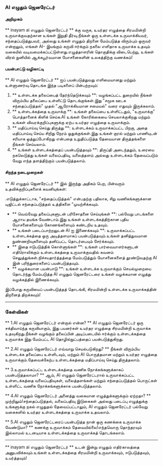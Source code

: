 ### AI எழுதும் ஜெனரேட்டர்

#### அறிமுகம்
** inayam ai எழுதும் ஜெனரேட்டர் ** க்கு வருக, உயர்தர எழுத்தை சிரமமின்றி உருவாக்குவதற்கான உங்கள் இறுதி தீர்வு.நீங்கள் ஒரு உள்ளடக்க உருவாக்கியவர், சந்தைப்படுத்துபவர், அல்லது உங்கள் எழுதும் திறனை மேம்படுத்த விரும்பும் ஒருவர் என்றாலும், எங்கள் AI- இயங்கும் கருவி ஈர்க்கும் நகலை எளிதாக உருவாக்க உதவும் வகையில் வடிவமைக்கப்பட்டுள்ளது.எழுத்தாளரின் தொகுதிக்கு விடைபெற்று, உங்கள் விரல் நுனியில் ஆக்கபூர்வமான யோசனைகளின் உலகத்திற்கு வணக்கம்!

#### பயன்பாட்டு வழிகாட்டி
** AI எழுதும் ஜெனரேட்டர் ** ஐப் பயன்படுத்துவது எளிமையானது மற்றும் உள்ளுணர்வு.தொடங்க இந்த படிகளைப் பின்பற்றவும்:

1. ** உள்ளடக்க தலைப்பைத் தேர்ந்தெடுக்கவும் **: வழங்கப்பட்ட துறையில் நீங்கள் விரும்பிய தலைப்பை உள்ளிட்டு தொடங்குங்கள்.இது "சமூக ஊடக சந்தைப்படுத்தல்" முதல் "ஆரோக்கியமான சமையல்" வரை எதுவும் இருக்கலாம்.
2. ** உள்ளடக்கத்தை உருவாக்கு **: உங்கள் தலைப்பை உள்ளிட்டதும், "உருவாக்கு" பொத்தானைக் கிளிக் செய்க.AI உங்கள் கோரிக்கையை செயலாக்குகிறது மற்றும் உங்கள் விவரக்குறிப்புகளுக்கு ஏற்ப உயர்தர எழுத்தை உருவாக்கும்.
3. ** மதிப்பாய்வு செய்து திருத்து **: உள்ளடக்கம் உருவாக்கப்பட்ட பிறகு, அதை மதிப்பாய்வு செய்ய சிறிது நேரம் ஒதுக்குங்கள்.இது உங்கள் குரல் மற்றும் பாணியுடன் சரியாக ஒத்துப்போகிறது என்பதை உறுதிப்படுத்த தேவையான திருத்தங்களை நீங்கள் செய்யலாம்.
4. ** உங்கள் உள்ளடக்கத்தைப் பயன்படுத்தவும் **: திருப்தி அடைந்ததும், உரையை நகலெடுத்து உங்கள் வலைப்பதிவு, வலைத்தளம் அல்லது உள்ளடக்கம் தேவைப்படும் வேறு எந்த தளத்திற்கும் பயன்படுத்தலாம்.

#### சிறந்த நடைமுறைகள்
** AI எழுதும் ஜெனரேட்டர் ** இல் இருந்து அதிகம் பெற, பின்வரும் உதவிக்குறிப்புகளைக் கவனியுங்கள்:

.எடுத்துக்காட்டாக, "சந்தைப்படுத்தல்" என்பதற்கு பதிலாக, சிறு வணிகங்களுக்கான டிஜிட்டல் சந்தைப்படுத்தல் உத்திகளை "முயற்சிக்கவும்.
- ** வெவ்வேறு தலைப்புகளுடன் பரிசோதனை செய்யுங்கள் **: பல்வேறு பாடங்களை ஆராய தயங்க வேண்டாம்.இது உங்கள் உள்ளடக்கத்திற்கான புதிய யோசனைகளையும் கோணங்களையும் கண்டறிய உதவும்.
- ** உங்கள் படைப்பாற்றலுடன் AI ஐ இணைக்கவும் **: உருவாக்கப்பட்ட உள்ளடக்கத்தை ஒரு அடித்தளமாகப் பயன்படுத்தவும்.உங்கள் தனித்துவமான நுண்ணறிவுகளையும் தனிப்பட்ட தொடர்பையும் சேர்க்கவும்.
- ** இதை ஈடுபடுத்திக் கொள்ளுங்கள் **: உங்கள் பார்வையாளர்களுடன் எதிரொலிக்கும் உள்ளடக்கத்தை உருவாக்குவதில் கவனம் செலுத்துங்கள்.நிச்சயதார்த்தத்தை மேம்படுத்தும் யோசனைகளைத் தூண்டுவதற்கு AI இன் பரிந்துரைகளைப் பயன்படுத்தவும்.
- ** வழக்கமான பயன்பாடு **: உங்கள் உள்ளடக்க உருவாக்கும் செயல்முறையை தொடர்ந்து மேம்படுத்த AI எழுதும் ஜெனரேட்டரை உங்கள் வழக்கமான எழுத்து வழக்கத்தில் இணைக்கவும்.

இப்போது கருவியைப் பயன்படுத்தத் தொடங்கி, சிரமமின்றி உள்ளடக்க உருவாக்கத்தின் திறனைத் திறக்கவும்!

---

### கேள்விகள்

** 1.AI எழுதும் ஜெனரேட்டர் என்றால் என்ன? **
AI எழுதும் ஜெனரேட்டர் ஒரு சக்திவாய்ந்த கருவியாகும், இது பயனர்கள் உயர்தர எழுத்தை சிரமமின்றி உருவாக்க உதவுகிறது.நீங்கள் வழங்கும் தலைப்பின் அடிப்படையில் ஈர்க்கும் உள்ளடக்கத்தை உருவாக்க இது மேம்பட்ட AI தொழில்நுட்பத்தைப் பயன்படுத்துகிறது.

** 2.AI எழுதும் ஜெனரேட்டர் எவ்வாறு செயல்படுகிறது? **
நீங்கள் விரும்பிய உள்ளடக்க தலைப்பை உள்ளிடவும், மற்றும் AI பொருத்தமான மற்றும் உயர்தர எழுத்தை உருவாக்கும்.தேவைக்கேற்ப உள்ளடக்கத்தை மதிப்பாய்வு செய்து திருத்தலாம்.

** 3.உருவாக்கப்பட்ட உள்ளடக்கத்தை வணிக நோக்கங்களுக்காகப் பயன்படுத்தலாமா? **
ஆம், AI எழுதும் ஜெனரேட்டரால் உருவாக்கப்பட்ட உள்ளடக்கத்தை வலைப்பதிவுகள், வலைத்தளங்கள் மற்றும் சந்தைப்படுத்தல் பொருட்கள் உள்ளிட்ட வணிக நோக்கங்களுக்காக பயன்படுத்தலாம்.

** 4.AI எழுதும் ஜெனரேட்டர் அனைத்து வகையான எழுத்துக்களுக்கும் ஏற்றதா? **
முற்றிலும்!சந்தைப்படுத்தல், வலைப்பதிவு இடுகைகள் அல்லது படைப்பு எழுத்துக்கு உங்களுக்கு நகல் எழுதுதல் தேவைப்பட்டாலும், AI எழுதும் ஜெனரேட்டர் பல்வேறு வகைகளில் உயர்தர உள்ளடக்கத்தை உருவாக்க உதவலாம்.

** 5.AI எழுதும் ஜெனரேட்டரைப் பயன்படுத்த நான் ஒரு கணக்கை உருவாக்க வேண்டுமா? **
கணக்கு உருவாக்கம் தேவையில்லை!எந்தவொரு தொந்தரவும் இல்லாமல் உடனடியாக உள்ளடக்கத்தை உருவாக்கத் தொடங்கலாம்.

---

** inayam ai எழுதும் ஜெனரேட்டர் ** உடன் இன்று எழுதும் எதிர்காலத்தை அனுபவிக்கவும்.உங்கள் உள்ளடக்கத்தை சிரமமின்றி உருவாக்கவும், ஈடுபடுத்தவும், உயர்த்தவும்!